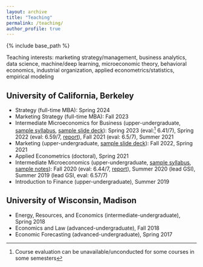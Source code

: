 ```yaml
---
layout: archive
title: "Teaching"
permalink: /teaching/
author_profile: true
---
```


{% include base_path %}

Teaching interests: marketing strategy/management, business analytics, data science, machine/deep learning, microeconomic theory, behavioral economics, industrial organization, applied econometrics/statistics, empirical modeling

University of California, Berkeley
-----
* Strategy (full-time MBA): Spring 2024
* Marketing Strategy (full-time MBA): Fall 2023
* Intermediate Microeconomics for Business (upper-undergraduate, [sample syllabus](/files/ugba101a_sample_syllabus.pdf), [sample slide deck](/files/ugba101a_sample_slides.pdf)): Spring 2023 (eval:[^1] 6.41/7), Spring 2022 (eval: 6.59/7, [report](/files/ugba101a_eval.pdf)), Fall 2021 (eval: 6.5/7), Summer 2021
* Marketing (upper-undergraduate, [sample slide deck](/files/ugba106_sample_slides.pdf)): Fall 2022, Spring 2021
* Applied Econometrics (doctoral), Spring 2021
* Intermediate Microeconomics (upper-undergraduate, [sample syllabus](/files/econ100a_sample_syllabus.pdf), [sample notes](/files/econ100_sample_notes.pdf)): Fall 2020 (eval: 6.44/7, [report](/files/econ100a_eval.pdf)), Summer 2020 (lead GSI), Summer 2019 (lead GSI, eval: 6.57/7)
* Introduction to Finance (upper-undergraduate), Summer 2019

[^1]: Course evaluation can be unavailable/unconducted for some courses in some semesters

University of Wisconsin, Madison
-----
* Energy, Resources, and Economics (intermediate-undergraduate), Spring 2018
* Economics and Law (advanced-undergraduate), Fall 2018
* Economic Forecasting (advanced-undergraduate), Spring 2017
